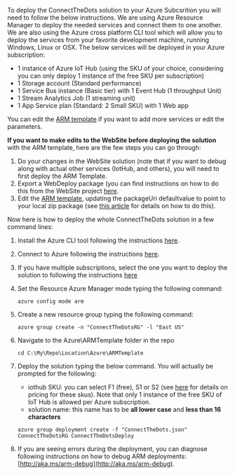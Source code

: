 To deploy the ConnectTheDots solution to your Azure Subcsrition you will need to follow the below instructions.
We are using Azure Resource Manager to deploy the needed services and connect them to one another.
We are also using the Azure cross platform CLI tool which will allow you to deploy the services from your favorite development machine, running Windows, Linux or OSX.
The below services will be deployed in your Azure subscription:
   - 1 instance of Azure IoT Hub (using the SKU of your choice, considering you can only deploy 1 instance of the free SKU per subscription)
   - 1 Storage account (Standard performance)
   - 1 Service Bus instance (Basic tier) with 1 Event Hub (1 throughput Unit)
   - 1 Stream Analytics Job (1 streaming unit)
   - 1 App Service plan (Standard: 2 Small SKU) with 1 Web app
   
You can edit the [ARM template](ConnectTheDots.json) if you want to add more services or edit the parameters.

**If you want to make edits to the WebSite before deploying the solution** with the ARM template, here are the few steps you can go through:
1. Do your changes in the WebSite solution (note that if you want to debug along with actual other services (IotHub, and others), you will need to first deploy the ARM Template.
1. Export a WebDeploy package (you can find instructions on how to do this from the WebSite project [here](https://msdn.microsoft.com/en-us/library/dd465323%28v=vs.110%29.aspx).
1. Edit the [ARM template](ConnectTheDots.json), updating the packageUri defaultvalue to point to your local zip package (see [this article](https://blogs.perficient.com/microsoft/2016/03/deploy-azure-web-app-using-arm-template-from-visual-studio-2015/) for details on how to do this).

Now here is how to deploy the whole ConnectTheDots solution in a few command lines:

1. Install the Azure CLI tool following the instructions [here](https://azure.microsoft.com/en-us/documentation/articles/xplat-cli-install/).
1. Connect to Azure following the instructions [here](https://azure.microsoft.com/en-us/documentation/articles/xplat-cli-connect/).
1. If you have multiple subscriptions, select the one you want to deploy the solution to following the instructions [here](https://azure.microsoft.com/en-us/documentation/articles/xplat-cli-connect/#multiple-subscriptions) 
1. Set the Resource Azure Manager mode typing the following command:
   ```
   azure config mode arm
   ```
1. Create a new resource group typing the following command:
   ```
   azure group create -n "ConnectTheDotsRG" -l "East US"
   ```
1. Navigate to the Azure\ARMTemplate folder in the repo
   ```
   cd C:\My\Repo\Location\Azure\ARMTemplate
   ```
1. Deploy the solution typing the below command. You will actually be prompted for the following:

   * iothub SKU:  you can select F1 (free), S1 or S2 (see [here](https://azure.microsoft.com/en-us/pricing/details/iot-hub/) for details on pricing for these skus). Note that only 1 instance of the free SKU of IoT Hub is allowed per Azure subscription.
   * solution name: this name has to be **all lower case** and **less than 16 characters**

   ```
   azure group deployment create -f "ConnectTheDots.json" ConnectTheDotsRG ConnectTheDotsDeploy 
   ```
1. If you are seeing errors during the deployment, you can diagnose following instructions on how to debug ARM deployments: [http://aka.ms/arm-debug](http://aka.ms/arm-debug).

